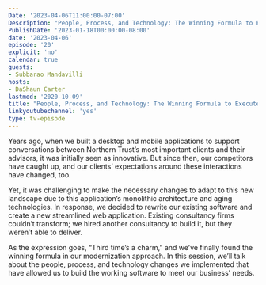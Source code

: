 ```yaml
---
Date: '2023-04-06T11:00:00-07:00'
Description: "People, Process, and Technology: The Winning Formula to Execute the Next-Gen Wealth Management Product at Northern Trust"
PublishDate: '2023-01-18T00:00:00-08:00'
date: '2023-04-06'
episode: '20'
explicit: 'no'
calendar: true
guests:
- Subbarao Mandavilli
hosts:
- DaShaun Carter
lastmod: '2020-10-09'
title: "People, Process, and Technology: The Winning Formula to Execute the Next-Gen Wealth Management Product at Northern Trust"
linkyoutubechannel: 'yes'
type: tv-episode
---
```


Years ago, when we built a desktop and mobile applications to support conversations between Northern Trust’s most important clients and their advisors, it was initially seen as innovative. But since then, our competitors have caught up, and our clients’ expectations around these interactions have changed, too.

Yet, it was challenging to make the necessary changes to adapt to this new landscape due to this application’s monolithic architecture and aging technologies. In response, we decided to rewrite our existing software and create a new streamlined web application. Existing consultancy firms couldn’t transform; we hired another consultancy to build it, but they weren’t able to deliver. 

As the expression goes, “Third time’s a charm,” and we’ve finally found the winning formula in our modernization approach. In this session, we’ll talk about the people, process, and technology changes we implemented that have allowed us to build the working software to meet our business’ needs.